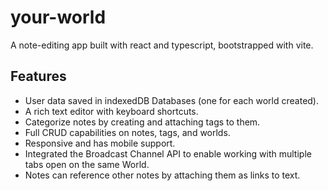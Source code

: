 # your-world

A note-editing app built with react and typescript, bootstrapped with vite.

## Features

- User data saved in indexedDB Databases (one for each world created).
- A rich text editor with keyboard shortcuts.
- Categorize notes by creating and attaching tags to them.
- Full CRUD capabilities on notes, tags, and worlds.
- Responsive and has mobile support.
- Integrated the Broadcast Channel API to enable working with multiple tabs open on the same World.
- Notes can reference other notes by attaching them as links to text.